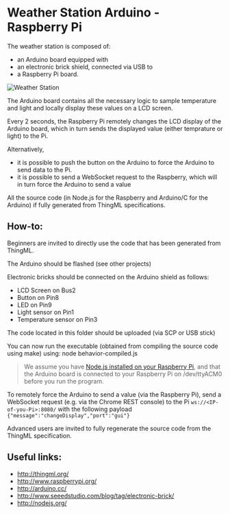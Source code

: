 Weather Station Arduino - Raspberry Pi
======================================

The weather station is composed of:
* an Arduino board equipped with
* an electronic brick shield, connected via USB to
* a Raspberry Pi board. 

![Weather Station](https://raw.github.com/brice-morin/ArduPi/master/WeatherStationLocal/images/WeatherStation.jpg)

The Arduino board contains all the necessary logic to sample temperature and light and locally display these values on a LCD screen.

Every 2 seconds, the Raspberry Pi remotely changes the LCD display of the Arduino board, which in turn sends the displayed value (either temprature or light) to the Pi.

Alternatively, 

- it is possible to push the button on the Arduino to force the Arduino to send data to the Pi.
- it is possible to send a WebSocket request to the Raspberry, which will in turn force the Arduino to send a value

All the source code (in Node.js for the Raspberry and Arduino/C for the Arduino) if fully generated from ThingML specifications.

How-to:
-------

Beginners are invited to directly use the code that has been generated from ThingML. 

The Arduino should be flashed (see other projects)

Electronic bricks should be connected on the Arduino shield as follows:
* LCD Screen on Bus2
* Button on Pin8
* LED on Pin9
* Light sensor on Pin1
* Temperature sensor on Pin3

The code located in this folder should be uploaded (via SCP or USB stick)

You can now run the executable (obtained from compiling the source code using make) using: node behavior-compiled.js

> We assume you have [Node.js installed on your Raspberry Pi](http://raspberryalphaomega.org.uk/2014/06/11/installing-and-using-node-js-on-raspberry-pi/#comment-34950), and that the Arduino board is connected to your Raspberry Pi on /dev/ttyACM0 before you run the program.

To remotely force the Arduino to send a value (via the Raspberry Pi), send a WebSocket request (e.g. via the Chrome REST console) to the Pi `ws://<IP-of-you-Pi>:8080/` with the following payload `{"message":"changeDisplay","port":"gui"}` 

Advanced users are invited to fully regenerate the source code from the ThingML specification. 


Useful links:
-------------------
* http://thingml.org/
* http://www.raspberrypi.org/
* http://arduino.cc/
* http://www.seeedstudio.com/blog/tag/electronic-brick/
* http://nodejs.org/
